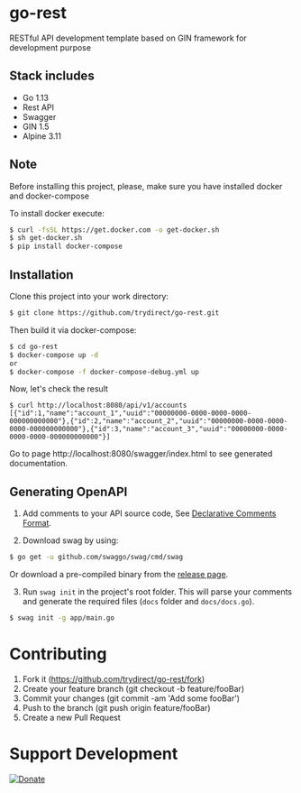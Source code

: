 # go-rest

RESTful API development template based on GIN framework for development purpose

## Stack includes
* Go 1.13
* Rest API
* Swagger
* GIN 1.5
* Alpine 3.11

## Note
Before installing this project, please, make sure you have installed docker and docker-compose

To install docker execute: 
```sh
$ curl -fsSL https://get.docker.com -o get-docker.sh
$ sh get-docker.sh
$ pip install docker-compose
```

## Installation
Clone this project into your work directory:
```sh
$ git clone https://github.com/trydirect/go-rest.git
```
Then build it via docker-compose:
```sh
$ cd go-rest
$ docker-compose up -d
or
$ docker-compose -f docker-compose-debug.yml up
```

Now, let's check the result
```
$ curl http://localhost:8080/api/v1/accounts
[{"id":1,"name":"account_1","uuid":"00000000-0000-0000-0000-000000000000"},{"id":2,"name":"account_2","uuid":"00000000-0000-0000-0000-000000000000"},{"id":3,"name":"account_3","uuid":"00000000-0000-0000-0000-000000000000"}]
```

Go to page http://localhost:8080/swagger/index.html to see generated documentation.

## Generating OpenAPI

1. Add comments to your API source code, See [Declarative Comments Format](https://github.com/swaggo/swag/blob/master/README.md#declarative-comments-format).

2. Download swag by using:
```sh
$ go get -u github.com/swaggo/swag/cmd/swag
```
Or download a pre-compiled binary from the [release page](https://github.com/swaggo/swag/releases).

3. Run `swag init` in the project's root folder. This will parse your comments and generate the required files (`docs` folder and `docs/docs.go`).
```sh
$ swag init -g app/main.go
```

# Contributing

1. Fork it (https://github.com/trydirect/go-rest/fork)
2. Create your feature branch (git checkout -b feature/fooBar)
3. Commit your changes (git commit -am 'Add some fooBar')
4. Push to the branch (git push origin feature/fooBar)
5. Create a new Pull Request


# Support Development

[![Donate](https://img.shields.io/badge/Donate-PayPal-green.svg)](https://www.paypal.com/cgi-bin/webscr?cmd=_s-xclick&hosted_button_id=2BH8ED2AUU2RL)